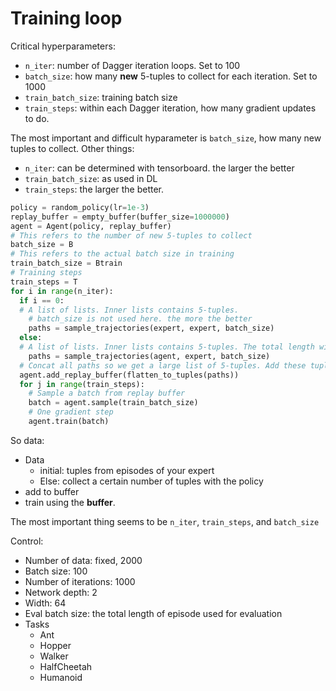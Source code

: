 
# Training loop

Critical hyperparameters:

* `n_iter`: number of Dagger iteration loops. Set to 100
* `batch_size`: how many **new** 5-tuples to collect for each iteration. Set to 1000
* `train_batch_size`: training batch size
* `train_steps`: within each Dagger iteration, how many gradient updates to do.

The most important and difficult hyparameter is `batch_size`, how many new tuples to collect. Other things:

* `n_iter`: can be determined with tensorboard. the larger the better
* `train_batch_size`: as used in DL
* `train_steps`: the larger the better.

```python
policy = random_policy(lr=1e-3)
replay_buffer = empty_buffer(buffer_size=1000000)
agent = Agent(policy, replay_buffer)
# This refers to the number of new 5-tuples to collect
batch_size = B
# This refers to the actual batch size in training
train_batch_size = Btrain
# Training steps
train_steps = T
for i in range(n_iter):
  if i == 0:
  # A list of lists. Inner lists contains 5-tuples.
    # batch_size is not used here. the more the better
    paths = sample_trajectories(expert, expert, batch_size)
  else:
  # A list of lists. Inner lists contains 5-tuples. The total length will be largers than B
    paths = sample_trajectories(agent, expert, batch_size)
  # Concat all paths so we get a large list of 5-tuples. Add these tuples to replay buffer
  agent.add_replay_buffer(flatten_to_tuples(paths))
  for j in range(train_steps):
    # Sample a batch from replay buffer
    batch = agent.sample(train_batch_size)
    # One gradient step
    agent.train(batch)
```

So data:

* Data
  * initial: tuples from episodes of your expert
  * Else: collect a certain number of tuples with the policy
* add to buffer
* train using the **buffer**.


The most important thing seems to be `n_iter`, `train_steps`, and `batch_size`







Control:

* Number of data: fixed, 2000
* Batch size: 100
* Number of iterations: 1000
* Network depth: 2
* Width: 64
* Eval batch size: the total length of episode used for evaluation
* Tasks
  * Ant
  * Hopper
  * Walker
  * HalfCheetah
  * Humanoid
